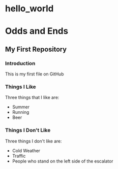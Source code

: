 # hello_world
Odds and Ends
==============
## My First Repository
### Introduction
This is my first file on GitHub
### Things I Like
Three things that I like are:
* Summer
* Running
* Beer
### Things I Don't Like
Three things I don't like are:
* Cold Weather
* Traffic
* People who stand on the left side of the escalator

